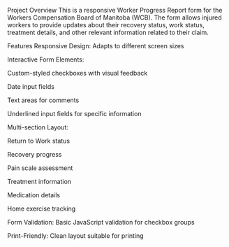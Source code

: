 Project Overview
This is a responsive Worker Progress Report form for the Workers Compensation Board of Manitoba (WCB). The form allows injured workers to provide updates about their recovery status, work status, treatment details, and other relevant information related to their claim.

Features
Responsive Design: Adapts to different screen sizes

Interactive Form Elements:

Custom-styled checkboxes with visual feedback

Date input fields

Text areas for comments

Underlined input fields for specific information

Multi-section Layout:

Return to Work status

Recovery progress

Pain scale assessment

Treatment information

Medication details

Home exercise tracking

Form Validation: Basic JavaScript validation for checkbox groups

Print-Friendly: Clean layout suitable for printing
